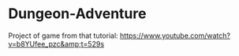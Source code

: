 # Dungeon-Adventure
Project of game from that tutorial: https://www.youtube.com/watch?v=b8YUfee_pzc&amp;t=529s
